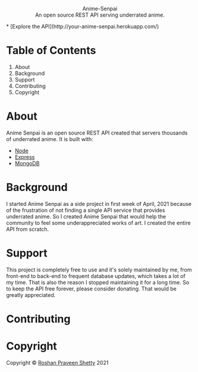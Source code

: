 
<p align="center"> Anime-Senpai <br>
An open source REST API serving underrated anime. <br></p>
* [Explore the API](http://your-anime-senpai.herokuapp.com/)

# Table of Contents
1. About
2. Background
3. Support
4. Contributing
5. Copyright

# About
Anime Senpai is an open source REST API created that servers thousands of underrated anime. It is built with:

* [Node](https://nodejs.org/en/)
* [Express](https://expressjs.com/) 
* [MongoDB](https://www.mongodb.com/cloud/atlas) 

# Background
I started Anime Senpai as a side project in first week of April, 2021 because of 
the frustration of not finding a single API service that provides underrated anime. 
So I created Anime Senpai that would help the community to feel some underappreciated works of art. 
I created the entire API from scratch.

# Support
This project is completely free to use and it's solely maintained by me, from front-end to back-end to frequent database updates, which takes a lot of my time. That is also the reason I stopped maintaining it for a long time. So to keep the API free forever, please consider donating. That would be greatly appreciated.

# Contributing

# Copyright
Copyright © [Roshan Praveen Shetty](https://roshanpshetty.github.io/) 2021
